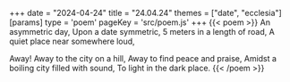 +++
date = "2024-04-24"
title = "24.04.24"
themes = ["date", "ecclesia"]
[params]
  type = 'poem'
  pageKey = 'src/poem.js'
+++
{{< poem >}}
An asymmetric day,
Upon a date symmetric,
5 meters in a length of road,
A quiet place near somewhere loud,

Away! Away to the city on a hill,
Away to find peace and praise,
Amidst a boiling city filled with sound,
To light in the dark place.
{{< /poem >}}